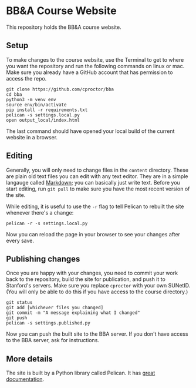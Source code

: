 # BB&A Course Website

This repository holds the BB&A course website. 

## Setup

To make changes to the course website, use the Terminal to get to where you want the repository and 
run the following commands on linux or mac. Make sure you already have a GitHub account that has
permission to access the repo.

    git clone https://github.com/cproctor/bba
    cd bba
    python3 -m venv env
    source env/bin/activate
    pip install -r requirements.txt
    pelican -s settings.local.py
    open output_local/index.html

The last command should have opened your local build of the current website in a browser.

## Editing

Generally, you will only need to change files in the `content` directory. These are plain old text 
files you can edit with any text editor. They are in a simple langauge called 
[Markdown](https://guides.github.com/pdfs/markdown-cheatsheet-online.pdf); 
you can basically just write text. Before you start editing, run `git pull` to make sure you 
have the most recent version of the site.

While editing, it is useful to use the `-r` flag to tell Pelican to rebuilt the site whenever there's a 
change:

    pelican -r -s settings.local.py

Now you can reload the page in your browser to see your changes after every save.

## Publishing changes

Once you are happy with your changes, you need to commit your work back to the repository, 
build the site for publication, and push it to Stanford's servers. Make sure you replace `cproctor`
with your own SUNetID. (You will only be able to do this if you have access to the course directory.)

    git status
    git add [whichever files you changed]
    git commit -m "A message explaining what I changed"
    git push
    pelican -s settings.published.py

Now you can push the built site to the BBA server. If you don't have access to the BBA server, ask for instructions.

## More details

The site is built by a Python library called Pelican. It has [great documentation](http://docs.getpelican.com/en/stable/index.html). 

